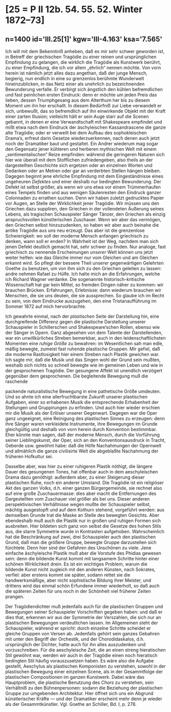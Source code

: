 # [25 = P II 12b. 54. 55. 52. Winter 1872–73]

## n=1400 id='III.25[1]' kgw='III-4.163' ksa='7.565'

Ich will mit dem Bekenntniß anheben, daß es mir sehr schwer geworden ist, in Betreff der griechischen Tragödie zu einer reinen und ursprünglichen Empfindung zu gelangen, die wirklich die Tragödie als Kunstwerk berührt, zu einer Empfindung, die ich vor allem „ehrlich“ nennen möchte. Von vorn herein ist nämlich jetzt alles dazu angethan, daß der junge Mensch, begierig, nun endlich in eine so grenzenlos berühmte Wunderwelt hineinzublicken, in das Netz einer als unehrlich zu bezeichnenden Bewunderung verfalle. Er verbirgt sich ängstlich den kühlen befremdlichen und fast peinlichen ersten Eindruck: denn er möchte um jeden Preis das lieben, dessen Triumphgesang aus dem Alterthum her bis zu diesem Moment um ihn her erschallt. In diesem Bedürfniß zur Liebe verwandelt er sich, unbewußt, das so befremdlich auf ihn einwirkende Objekt mit der Kraft einer zarten Illusion; vielleicht hält er sein Auge starr auf die Scenen gebannt, in denen er eine Verwandtschaft mit Shakespeare empfindet und mißt etwa nach dem Eindruck der äschyleischen Kassandrascene die ganze alte Tragödie; oder er verweilt bei dem Aufbau des sophokleischen Drama’s, erfreut darin Gesetze wiederzuerkennen, nach denen auch jetzt noch der Dramatiker baut und gestaltet. Ein Andrer wiederum mag sogar den Gegensatz jener kühleren und herberen mythischen Welt mit einem „sentimentalischen“ Reize empfinden: während die geringeren Naturen sich hier wie überall mit dem Stofflichen zufriedengeben, also theils an der dargestellten Geschichte sich ergetzen oder an einzelnen Worten und Gedanken oder an Metren oder gar an verderbten Stellen hängen bleiben. Dagegen beginnt jene ehrliche Empfindung mit dem Eingeständnisse eines ungeheuren *Defektes* und einer deshalb nur bedingten Bewunderung. Der Defekt ist selbst größer, als wenn wir uns etwa vor einem Trümmerhaufen eines Tempels finden und aus wenigen Säulenresten den Eindruck ganzer Colonnaden zu errathen suchen. Denn wir haben zuletzt gedrucktes Papier vor Augen, an Stelle der Wirklichkeit jener Tragödie. Wir müssen uns den Griechen dazu suppliren, den Griechen in der vollendeten Äußerung seines Lebens, als tragischen Schauspieler Sänger Tänzer, den Griechen als einzig anspruchsvollen künstlerischen Zuschauer. Wenn wir aber das vermögen, den Griechen selbst hinzuzudenken, so haben wir aber auch beinahe die antike Tragödie aus uns neu erzeugt. Das aber ist die grenzenlose Schwierigkeit: wo soll der moderne Mensch anfangen griechisch zu denken, wann soll er enden? In Wahrheit ist der Weg, nachdem man sich jenen Defekt deutlich gemacht hat, sehr schwer zu finden. Nur analoge, fast griechisch zu nennende Erscheinungen *unserer* Welt können uns jetzt weiter helfen: wie das Gleiche immer nur vom Gleichen und am Gleichen erkannt wird. So pflegt der bessere Theil unserer gegenwärtigen Gelehrten Goethe zu benutzen, um von ihm sich zu den Griechen geleiten zu lassen: andre nehmen Rafael zu Hülfe. Ich halte mich an die Erfahrungen, welche ich Richard Wagner verdanke. Die sogenannte historisch-kritische Wissenschaft hat gar kein Mittel, so fremden Dingen näher zu kommen: wir brauchen Brücken. Erfahrungen, Erlebnisse: dann wiederum brauchen wir Menschen, die sie uns deuten, die sie aussprechen. So glaube ich im Recht zu sein, von dem Eindrucke auszugehen, den eine Tristanaufführung im Sommer 1872 auf mich hervorbrachte.

Ich gewahrte einmal, nach der *plastischen* Seite der Darstellung hin, eine durchgreifende Differenz gegen die plastische Darstellung unserer Schauspieler in Schillerschen und Shakespeare’schen Rollen, ebenso wie der Sänger in Opern. Ganz abgesehen von dem Talente der Darstellenden, war ein unwillkürliches Streben bemerkbar, auch in den leidenschaftlichsten Momenten eine *ruhige Größe* zu bewahren: im Wesentlichen sah man edle, mäßig bewegte, zumeist fast ruhende plastische Gruppen. Mir gefiel, daß die moderne Rastlosigkeit hier einem Streben nach Plastik gewichen war. Ich sagte mir, daß die Musik und das Singen wohl der Grund sein mußten, weshalb sich nichts so schnell bewegte wie im gemeinen Leben und wie in der gesprochenen Tragödie. Der gesungene Affekt ist unendlich verzögert gegenüber dem gesprochenen. Die begleitende Bewegung muß die raschende

packende naturalistische Bewegung in eine pathetische Größe umdeuten. Und so ahnte ich eine allerfruchtbarste Zukunft unserer plastischen Aufgaben, einer so erhabenen Musik die entsprechende Erhabenheit der Stellungen und Gruppirungen zu erfinden. Und auch hier wieder erschien mir die Musik als der Erlöser unserer Gegenwart. Dagegen war die Oper ganz ungeeignet, eine Reinigung des plastischen Sinnes zu erzeugen: denn ihre Sänger waren verkleidete Instrumente, ihre Bewegungen im Grunde gleichgültig und deshalb von vorn herein durch Konvention bestimmbar. Eher könnte man sagen, daß der moderne Mensch, durch die Vorführung seiner Lieblingskunst, der Oper, sich an den Konventionsausdruck in Tracht, Geberde usw. gewöhnt habe: daß die Höfe Nachahmungen der Opernwelt und allmählich die ganze civilisirte Welt die abgeblaßte Nachahmung der früheren Hofkultur sei.

Dasselbe aber, was hier zu einer ruhigeren Plastik nöthigt, die längere Dauer des gesungenen Tones, hat offenbar auch in dem aeschyleischen Drama dazu genöthigt: außerdem aber, zu einer Steigerung dieser plastischen Ruhe, noch ein anderer Umstand. Die Tragödie ist ein religiöser Akt des ganzen Volks, d.h. einer ganzen Bürgergemeinde, sie rechnet also auf eine große Zuschauermasse: dies aber macht die Entfernungen des Dargestellten vom Zuschauer viel größer als bei uns. Dieser anderen perspektivischen Verhältnisse wegen mußte der Schauspieler selbst, mächtig ausgestopft und auf dem Kothurn stehend, vorgeführt werden: aus demselben Grunde trat die Maske an Stelle des bewegten Gesichts. Aber ebendeshalb muß auch die Plastik nur in großen und ruhigen Formen sich ausbreiten. Hier bildeten sich ganz von selbst die Gesetze des hohen Stils aus, die starre Symmetrie wurde in Kontrasten aufgehoben. Wahrscheinlich hat die Beschränkung auf zwei, drei Schauspieler auch den plastischen Grund, daß man die größere Gruppe, bewegte Gruppe darzustellen sich fürchtete. Denn hier sind der Gefahren des Unschönen zu viele. Jene einfache äschyleische Plastik muß aber die Vorstufe des Phidias gewesen sein: denn die bildende Kunst kommt mit langsamem Schritte hinter einer schönen Wirklichkeit drein. Es ist ein wichtiges Problem, warum die bildende Kunst nicht zugleich mit den anderen Künsten, nach Sokrates, verfiel: aber erstens kommt sie später, sodann rettet sie die handwerksmäßige, aber nicht sophistische Bildung ihrer Meister, und drittens wird das einmal schön Erfundene immer wiederholt, so daß auch die späteren Zeiten für uns noch in der Schönheit viel früherer Zeiten prangen.

Der Tragödiendichter muß jedenfalls auch für die plastischen Gruppen und Bewegungen seiner Schauspieler Vorschriften gegeben haben: und daß er dies that, erkennen wir aus der Symmetrie der Verszahlen, die sich nur an plastischen Bewegungen verdeutlichen lassen. Im Allgemeinen steht der Schauspieler, während er spricht: durch einzelne Schritte scheidet er gleiche Gruppen von Versen ab. Jedenfalls gehört sein ganzes Gebahren mit unter den Begriff der Orchestik, und der Chorodidaskalos, d.h. ursprünglich der Dichter, hatte auch für ihn alles auszudenken und vorzuschreiben. Für die aeschyleische Zeit, die an einen streng hieratischen Stil gewöhnt war, werden wir auch in der Tragödie einen noch hieratisch bedingten Stil häufig vorauszusetzen haben. Es wäre also die Aufgabe gestellt, Aeschylus als plastischen Komponisten zu verstehen, sowohl in der plastischen Bewegung einer einzelnen Scene, als in der Gesammtfolge der plastischen Compositionen im ganzen Kunstwerk. Dabei wäre das Hauptproblem, die plastische Benutzung des *Chors* zu verstehen, sein Verhältniß zu den Bühnenpersonen: sodann die Beziehung der plastischen Gruppe zur umgebenden Architektur. Hier öffnet sich uns ein Abgrund künstlerischer Kräfte — und der Dramatiker erscheint mehr denn je wieder als der Gesammtkünstler. Vgl. Goethe an Schiller, Bd. I, p. 278.
